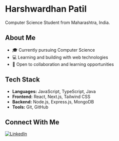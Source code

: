 # Harshwardhan Patil

Computer Science Student from Maharashtra, India.

## About Me
- 🎓 Currently pursuing Computer Science
- 💻 Learning and building with web technologies
- 🌱 Open to collaboration and learning opportunities

## Tech Stack
- **Languages:** JavaScript, TypeScript, Java
- **Frontend:** React, Next.js, Tailwind CSS
- **Backend:** Node.js, Express.js, MongoDB
- **Tools:** Git, GitHub

## Connect With Me
[![LinkedIn](https://img.shields.io/badge/LinkedIn-harshmpatil-blue?style=flat&logo=linkedin)](https://www.linkedin.com/in/harshmpatil/)
